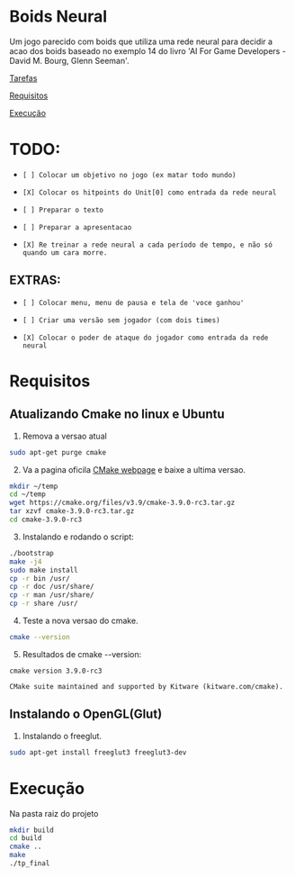 # Boids Neural
Um jogo parecido com boids que utiliza uma rede neural para decidir a acao dos boids
baseado no exemplo 14 do livro 'AI For Game Developers - David M. Bourg, Glenn Seeman'.

[Tarefas](#todo)

[Requisitos](#requisitos)

[Execução](#execução)

 # TODO:
 -     [ ] Colocar um objetivo no jogo (ex matar todo mundo)
 -     [X] Colocar os hitpoints do Unit[0] como entrada da rede neural
 -     [ ] Preparar o texto
 -     [ ] Preparar a apresentacao
 -     [X] Re treinar a rede neural a cada período de tempo, e não só quando um cara morre.
 
 ## EXTRAS: 
 -     [ ] Colocar menu, menu de pausa e tela de 'voce ganhou'
 -     [ ] Criar uma versão sem jogador (com dois times)
 -     [X] Colocar o poder de ataque do jogador como entrada da rede neural

# Requisitos

## Atualizando Cmake no linux e Ubuntu

1. Remova a versao atual
```bash
sudo apt-get purge cmake
```

2. Va a pagina oficila [CMake webpage](https://cmake.org/download/) e baixe a ultima versao.
```bash
mkdir ~/temp
cd ~/temp
wget https://cmake.org/files/v3.9/cmake-3.9.0-rc3.tar.gz
tar xzvf cmake-3.9.0-rc3.tar.gz
cd cmake-3.9.0-rc3
```

3. Instalando e rodando o script:
```bash
./bootstrap
make -j4
sudo make install
cp -r bin /usr/
cp -r doc /usr/share/
cp -r man /usr/share/
cp -r share /usr/
```

4. Teste a nova versao do cmake.
```bash
cmake --version
```

5. Resultados de cmake --version:
```
cmake version 3.9.0-rc3

CMake suite maintained and supported by Kitware (kitware.com/cmake).
```

## Instalando o OpenGL(Glut)

1. Instalando o freeglut.
```bash
sudo apt-get install freeglut3 freeglut3-dev
```

# Execução
Na pasta raiz do projeto

```bash
mkdir build
cd build
cmake ..
make
./tp_final
```

